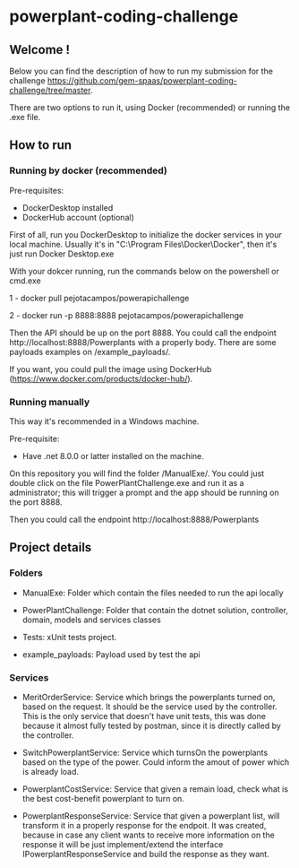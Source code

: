 # powerplant-coding-challenge


## Welcome !

Below you can find the description of how to run my submission for the challenge https://github.com/gem-spaas/powerplant-coding-challenge/tree/master.

There are two options to run it, using Docker (recommended) or running the .exe file. 

## How to run

### Running by docker (recommended)
Pre-requisites: 

- DockerDesktop installed
- DockerHub account (optional)

First of all, run you DockerDesktop to initialize the docker services in your local machine. Usually it's in "C:\Program Files\Docker\Docker", then it's just run Docker Desktop.exe

With your dokcer running, run the commands below on the powershell or cmd.exe

1 - docker pull pejotacampos/powerapichallenge

2 - docker run -p 8888:8888 pejotacampos/powerapichallenge


Then the API should be up on the port 8888. You could call the endpoint http://localhost:8888/Powerplants with a properly body. There are some payloads examples on /example_payloads/.

If you want, you could pull the image using DockerHub (https://www.docker.com/products/docker-hub/).


### Running manually

This way it's recommended in a Windows machine.

Pre-requisite:

- Have .net 8.0.0 or latter installed on the machine.

On this repository you will find the folder /ManualExe/.
You could just double click on the file PowerPlantChallenge.exe and run it as a administrator; this will trigger a prompt and the app should be running on the port 8888.

Then you could call the endpoint http://localhost:8888/Powerplants 


## Project details

### Folders
- ManualExe: Folder which contain the files needed to run the api locally

- PowerPlantChallenge: Folder that contain the dotnet solution, controller, domain, models and services classes

- Tests: xUnit tests project.

- example_payloads: Payload used by test the api

### Services
- MeritOrderService: Service which brings the powerplants turned on, based on the request. It should be the service used by the controller. This is the only service that doesn't have unit tests,
	this was done because it almost fully tested by postman, since it is directly called by the controller.

- SwitchPowerplantService: Service which turnsOn the powerplants based on the type of the power. Could inform the amout of power which is already load.

- PowerplantCostService: Service that given a remain load, check what is the best cost-benefit powerplant to turn on.

- PowerplantResponseService: Service that given a powerplant list, will transform it in a properly response for the endpoit. It was created, because in case any client wants to receive more information on the response
it will be just implement/extend the interface IPowerplantResponseService and build the response as they want.
